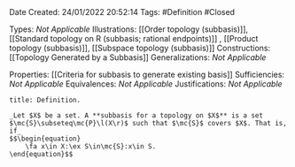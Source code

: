 <br />
<br />

Date Created: 24/01/2022 20:52:14
Tags: #Definition #Closed 

Types: _Not Applicable_
Illustrations: [[Order topology (subbasis)]], [[Standard topology on R (subbasis; rational endpoints)]] , [[Product topology (subbasis)]], [[Subspace topology (subbasis)]]
Constructions: [[Topology Generated by a Subbasis]]
Generalizations: _Not Applicable_

Properties: [[Criteria for subbasis to generate existing basis]]
Sufficiencies: _Not Applicable_
Equivalences: _Not Applicable_
Justifications: _Not Applicable_

``` ad-Definition
title: Definition.

_Let $X$ be a set. A **subbasis for a topology on $X$** is a set $\mc{S}\subseteq\mc{P}\l(X\r)$ such that $\mc{S}$ covers $X$. That is, if_
$$\begin{equation}
    \fa x\in X:\ex S\in\mc{S}:x\in S.
\end{equation}$$

```
